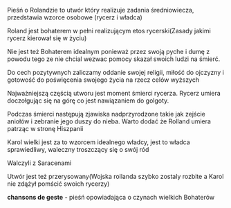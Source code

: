 Pieśń o Rolandzie to utwór który realizuje zadania średniowiecza, przedstawia wzorce osobowe (rycerz i władca)

Roland jest bohaterem w pełni realizującym etos rycerski(Zasady jakimi rycerz kierował się w życiu)

Nie jest też Bohaterem idealnym ponieważ przez swoją pyche i dumę z powodu  tego ze nie chcial wezwac pomocy skazał swoich ludzi na śmierć.

Do cech pozytywnych zaliczamy oddanie swojej religii, miłość do ojczyzny i gotowość do poświęcenia swojego życia na rzecz celów wyższych

Najważniejszą częścią utworu jest moment śmierci rycerza. Rycerz umiera doczołgując się na górę co jest nawiązaniem do golgoty.

Podczas śmierci następują zjawiska nadprzyrodzone takie jak zejście aniołów i zebranie jego duszy do nieba. Warto dodać że Rolland umiera patrząc w stronę Hiszpanii

Karol wielki jest za to wzorcem idealnego władcy, jest to władca sprawiedliwy, waleczny troszczący się o swój ród 


Walczyli z Saracenami

Utwór jest też przerysowany(Wojska rollanda szybko zostaly rozbite a Karol nie zdążył pomścić swoich rycerzy)


**chansons de geste** - pieśń opowiadająca o czynach wielkich Bohaterów